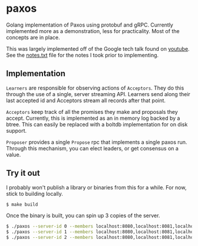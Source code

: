 # paxos

Golang implementation of Paxos using protobuf and gRPC.
Currently implemented more as a demonstration, less for practicality.
Most of the concepts are in place.

This was largely implemented off of the Google tech talk found on [youtube](https://www.youtube.com/watch?v=d7nAGI_NZPk).
See the [notes.txt](notes.txt) file for the notes I took prior to implementing.

## Implementation

`Learners` are responsible for observing actions of `Acceptors`.
They do this through the use of a single, server streaming API.
Learners send along their last accepted id and Acceptors stream all records after that point.

`Acceptors` keep track of all the promises they make and proposals they accept.
Currently, this is implemented as an in memory log backed by a btree.
This can easily be replaced with a boltdb implementation for on disk support. 

`Proposer` provides a single `Propose` rpc that implements a single paxos run.
Through this mechanism, you can elect leaders, or get consensus on a value.

## Try it out

I probably won't publish a library or binaries from this for a while.
For now, stick to building locally. 

```bash
$ make build
```

Once the binary is built, you can spin up 3 copies of the server.

```bash
$ ./paxos --server-id 0 --members localhost:8080,localhost:8081,localhost:8082 --bind-address localhost:8080
$ ./paxos --server-id 1 --members localhost:8080,localhost:8081,localhost:8082 --bind-address localhost:8081
$ ./paxos --server-id 2 --members localhost:8080,localhost:8081,localhost:8082 --bind-address localhost:8082
```
